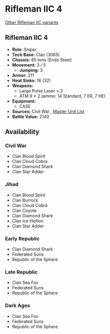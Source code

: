 # Rifleman IIC 4 

[Other Rifleman IIC variants](../rifleman_iic.md) 

## Rifleman IIC 4 

- **Role:** Sniper 
- **Tech Base:** Clan (3065) 
- **Chassis:** 65 tons (Endo Steel) 
- **Movement:** 3 / 5 
  - **Jumping:** 3 
- **Armor:** 211 
- **Heat Sinks:** 16 (32) 
- **Weapons:** 
  - Large Pulse Laser × 2 
  - ATM 9 × 2 (ammo: 14 Standard, 7 ER, 7 HE) 
- **Equipment:** 
  - CASE 
- **Sources:** Civil War , [Master Unit List](http://masterunitlist.info/Unit/Details/2713/rifleman-iic-4) 
- **Battle Value:** 2140 

## Availability 

### Civil War 

- Clan Blood Spirit 
- Clan Cloud Cobra 
- Clan Diamond Shark 
- Clan Star Adder 

### Jihad 

- Clan Blood Spirit 
- Clan Burrock 
- Clan Cloud Cobra 
- Clan Coyote 
- Clan Diamond Shark 
- Clan Ice Hellion 
- Clan Star Adder 

### Early Republic 

- Clan Diamond Shark 
- Federated Suns 
- Republic of the Sphere 

### Late Republic 

- Clan Sea Fox 
- Federated Suns 
- Republic of the Sphere 

### Dark Ages 

- Clan Sea Fox 
- Federated Suns 
- Republic of the Sphere 

